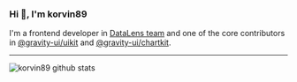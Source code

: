 ### Hi 👋, I'm korvin89

I'm a frontend developer in [DataLens team](https://datalens.tech/) and one of the core contributors in [@gravity-ui/uikit](https://github.com/gravity-ui/uikit) and [@gravity-ui/chartkit](https://github.com/gravity-ui/chartkit).

----

<picture>
  <source media="(prefers-color-scheme: dark)" srcset="https://github-readme-stats.vercel.app/api/?username=korvin89&show_icons=true&locale=en&show=reviews,prs_merged&theme=github_dark_dimmed">
  <source media="(prefers-color-scheme: light)" srcset="https://github-readme-stats.vercel.app/api/?username=korvin89&show_icons=true&locale=en&show=reviews,prs_merged">
  <img src="https://github-readme-stats.vercel.app/api/?username=korvin89&show_icons=true&locale=en&show=reviews,prs_merged&theme=github_dark_dimmed" alt="korvin89 github stats"/>
</picture>

